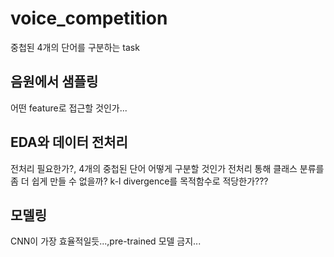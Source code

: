# voice_competition
중첩된 4개의 단어를 구분하는 task

## 음원에서 샘플링
어떤 feature로 접근할 것인가...

## EDA와 데이터 전처리

전처리 필요한가?, 4개의 중첩된 단어 어떻게 구분할 것인가
전처리 통해 클래스 분류를 좀 더 쉽게 만들 수 없을까?
k-l divergence를 목적함수로 적당한가???

## 모델링
CNN이 가장 효율적일듯...,pre-trained 모델 금지...
